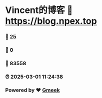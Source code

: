 # Vincent的博客 :link: https://blog.npex.top 
### :page_facing_up: [25](https://blog.npex.top/tag.html) 
### :speech_balloon: 0 
### :hibiscus: 83558 
### :alarm_clock: 2025-03-01 11:24:38 
### Powered by :heart: [Gmeek](https://github.com/Meekdai/Gmeek)
